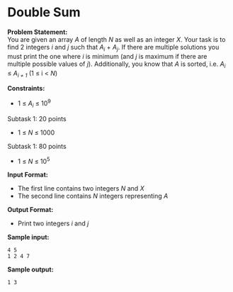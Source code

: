 # Double Sum

**Problem Statement:** <br>
You are given an array _A_ of length _N_ as well as an integer _X_. Your task is to find 2 integers _i_ and _j_ such that _A<sub>i</sub>_ + _A<sub>j</sub>_. If there are multiple solutions you must print the one where _i_ is minimum (and _j_ is maximum if there are multiple possible values of _j_). Additionally, you know that _A_ is sorted, i.e. _A<sub>i</sub>_ &le; _A<sub>i + 1</sub>_ (1 &le; i &lt; _N_)

**Constraints:** <br>
 - 1 &le; _A<sub>i</sub>_ &le; 10<sup>9</sup>

Subtask 1: 20 points
 - 1 &le; _N_ &le; 1000

Subtask 1: 80 points
 - 1 &le; _N_ &le; 10<sup>5</sup>

**Input Format:** <br>
 - The first line contains two integers _N_ and _X_
 - The second line contains _N_ integers representing _A_

**Output Format:** <br>
 - Print two integers _i_ and _j_

**Sample input:** <br>
```
4 5
1 2 4 7
```

**Sample output:** <br>
```
1 3
```
